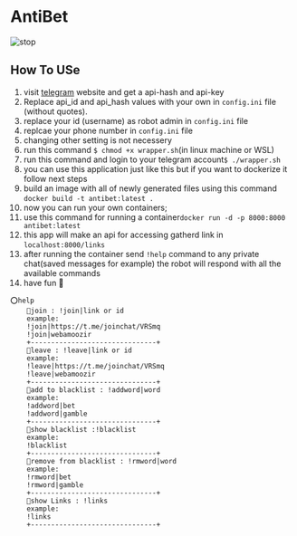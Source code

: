 # AntiBet
![stop](https://i.ibb.co/5BCcYCt/stop.jpg)
## How To USe
1. visit [telegram](https://my.telegram.org/auth?to=apps) website and get a api-hash and api-key
2. Replace api_id and api_hash values with your own in `config.ini` file (without quotes).
3. replace your id (username) as robot admin in `config.ini` file
4. replcae your phone number in `config.ini` file
5. changing other setting is not necessery
6. run this command `$ chmod +x wrapper.sh`(in linux machine or WSL)
7. run this command and login to your  telegram account`$ ./wrapper.sh`
8. you can use this application just like this but if you want to dockerize it follow next steps
9. build an image with all of newly generated files using this command `docker build -t antibet:latest .`
10. now you can run your own containers;
11. use this command for running a container`docker run -d -p 8000:8000 antibet:latest`
12. this app will make an api for accessing gatherd link in `localhost:8000/links` 
13. after running the container send `!help` command to any private chat(saved messages for example) the robot will respond with all the available commands
14. have fun 🎈 


```
⭕️help
    🔰join : !join|link or id
    example:
    !join|https://t.me/joinchat/VRSmq
    !join|webamoozir
    +-------------------------------+
    🔰leave : !leave|link or id
    example:
    !leave|https://t.me/joinchat/VRSmq
    !leave|webamoozir
    +-------------------------------+
    🔰add to blacklist : !addword|word
    example:
    !addword|bet
    !addword|gamble
    +-------------------------------+
    🔰show blacklist :!blacklist
    example:
    !blacklist
    +-------------------------------+
    🔰remove from blacklist : !rmword|word
    example:
    !rmword|bet
    !rmword|gamble
    +-------------------------------+
    🔰show Links : !links
    example:
    !links
    +-------------------------------+
```
